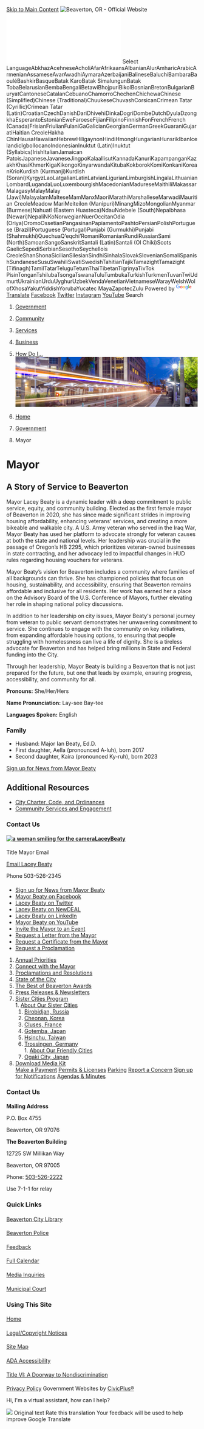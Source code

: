   [Skip to Main Content](https://www.beavertonoregon.gov/185/Mayor/)   ![Beaverton, OR - Official Website](/DesignCenter/Assets/Get/6ed33f13-7746-4480-aa3c-aabf94e46cd5)   [![Home Page](images/8de6c92cb9c0e989f1d878fe973f447bbafc281a180c75f533ff2f3ddb31f541.png)](https://www.beavertonoregon.gov/)  Select LanguageAbkhazAcehneseAcholiAfarAfrikaansAlbanianAlurAmharicArabicArmenianAssameseAvarAwadhiAymaraAzerbaijaniBalineseBaluchiBambaraBaouléBashkirBasqueBatak KaroBatak SimalungunBatak TobaBelarusianBembaBengaliBetawiBhojpuriBikolBosnianBretonBulgarianBuryatCantoneseCatalanCebuanoChamorroChechenChichewaChinese (Simplified)Chinese (Traditional)ChuukeseChuvashCorsicanCrimean Tatar (Cyrillic)Crimean Tatar (Latin)CroatianCzechDanishDariDhivehiDinkaDogriDombeDutchDyulaDzongkhaEsperantoEstonianEweFaroeseFijianFilipinoFinnishFonFrenchFrench (Canada)FrisianFriulianFulaniGaGalicianGeorgianGermanGreekGuaraniGujaratiHaitian CreoleHakha ChinHausaHawaiianHebrewHiligaynonHindiHmongHungarianHunsrikIbanIcelandicIgboIlocanoIndonesianInuktut (Latin)Inuktut (Syllabics)IrishItalianJamaican PatoisJapaneseJavaneseJingpoKalaallisutKannadaKanuriKapampanganKazakhKhasiKhmerKigaKikongoKinyarwandaKitubaKokborokKomiKonkaniKoreanKrioKurdish (Kurmanji)Kurdish (Sorani)KyrgyzLaoLatgalianLatinLatvianLigurianLimburgishLingalaLithuanianLombardLugandaLuoLuxembourgishMacedonianMadureseMaithiliMakassarMalagasyMalayMalay (Jawi)MalayalamMalteseMamManxMaoriMarathiMarshalleseMarwadiMauritian CreoleMeadow MariMeiteilon (Manipuri)MinangMizoMongolianMyanmar (Burmese)Nahuatl (Eastern Huasteca)NdauNdebele (South)Nepalbhasa (Newari)NepaliNKoNorwegianNuerOccitanOdia (Oriya)OromoOssetianPangasinanPapiamentoPashtoPersianPolishPortuguese (Brazil)Portuguese (Portugal)Punjabi (Gurmukhi)Punjabi (Shahmukhi)QuechuaQʼeqchiʼRomaniRomanianRundiRussianSami (North)SamoanSangoSanskritSantali (Latin)Santali (Ol Chiki)Scots GaelicSepediSerbianSesothoSeychellois CreoleShanShonaSicilianSilesianSindhiSinhalaSlovakSlovenianSomaliSpanishSundaneseSusuSwahiliSwatiSwedishTahitianTajikTamazightTamazight (Tifinagh)TamilTatarTeluguTetumThaiTibetanTigrinyaTivTok PisinTonganTshilubaTsongaTswanaTuluTumbukaTurkishTurkmenTuvanTwiUdmurtUkrainianUrduUyghurUzbekVendaVenetianVietnameseWarayWelshWolofXhosaYakutYiddishYorubaYucatec MayaZapotecZulu Powered by  [![Google Translate](images/3f3f3a8d0882c4edd13c1755632554f3042dd0f45af91da1e753b94d76c2513f.png)Translate](https://translate.google.com/)   [Facebook](https://www.beavertonoregon.gov/facebook)   [Twitter](https://www.beavertonoregon.gov/twitter)   [Instagram](https://www.beavertonoregon.gov/instagram)   [YouTube](https://www.beavertonoregon.gov/youtube)  Search 

 1.  [Government](https://www.beavertonoregon.gov/27/Government) 
 1.  [Community](https://www.beavertonoregon.gov/31/Community) 
 1.  [Services](https://www.beavertonoregon.gov/101/Services) 
 1.  [Business](https://www.beavertonoregon.gov/35/Business) 
 1.  [How Do I...](https://www.beavertonoregon.gov/9/How-Do-I) 
  ![a file](images/36291f7fbcd3f69001ca83726c9016dd025edb487dcf18b8800c9a0356ed5fde.jpg)  

 1.  [Home](https://www.beavertonoregon.gov/) 
 1.  [Government](https://www.beavertonoregon.gov/27/Government) 
 1. Mayor

# Mayor

#### 

## A Story of Service to Beaverton

Mayor Lacey Beaty is a dynamic leader with a deep commitment to public service, equity, and community building. Elected as the first female mayor of Beaverton in 2020, she has since made significant strides in improving housing affordability, enhancing veterans’ services, and creating a more bikeable and walkable city. A U.S. Army veteran who served in the Iraq War, Mayor Beaty has used her platform to advocate strongly for veteran causes at both the state and national levels. Her leadership was crucial in the passage of Oregon’s HB 2295, which prioritizes veteran-owned businesses in state contracting, and her advocacy led to impactful changes in HUD rules regarding housing vouchers for veterans.

Mayor Beaty’s vision for Beaverton includes a community where families of all backgrounds can thrive. She has championed policies that focus on housing, sustainability, and accessibility, ensuring that Beaverton remains affordable and inclusive for all residents. Her work has earned her a place on the Advisory Board of the U.S. Conference of Mayors, further elevating her role in shaping national policy discussions.

In addition to her leadership on city issues, Mayor Beaty's personal journey from veteran to public servant demonstrates her unwavering commitment to service. She continues to engage with the community on key initiatives, from expanding affordable housing options, to ensuring that people struggling with homelessness can live a life of dignity. She is a tireless advocate for Beaverton and has helped bring millions in State and Federal funding into the City.

Through her leadership, Mayor Beaty is building a Beaverton that is not just prepared for the future, but one that leads by example, ensuring progress, accessibility, and community for all.

 __Pronouns:__ She/Her/Hers

 __Name Pronunciation:__ Lay-see Bay-tee

 __Languages Spoken:__ English

### Family

 * Husband: Major Ian Beaty, Ed.D.
 * First daughter, Aella (pronounced A-luh), born 2017
 * Second daughter, Kaira (pronounced Ky-ruh), born 2023

 [Sign up for News from Mayor Beaty](https://beavertonoregon.us1.list-manage.com/subscribe?u=e41082560be796daeb5d258d5&id=f7ad121046) 

## Additional Resources

 *  [City Charter, Code, and Ordinances](https://www.beavertonoregon.gov/164/City-Charter-City-Code) 
 *  [Community Services and Engagement](https://www.beavertonoregon.gov/207/Community-Services-Engagement) 

### Contact Us

####  [![a woman smiling for the camera](https://content.civicplus.com/api/assets/70088868-34d2-461f-adb2-fc968dd85947?cache=1800)LaceyBeaty](https://www.beavertonoregon.gov/185/Mayor?contentId=b524e210-be65-4950-89dc-01fb6f0c79d8) 

 Title Mayor Email 

 [Email Lacey Beaty](mailto:lbeaty@beavertonoregon.gov) 

 Phone 503-526-2345 

#### 

 *  [Sign up for News from Mayor Beaty](http://eepurl.com/hv-BkL) 
 *  [Mayor Beaty on Facebook](https://www.facebook.com/MayorLaceyBeaty) 
 *  [Lacey Beaty on Twitter](https://twitter.com/laceybeaty?ref_src=twsrc%5Egoogle%7Ctwcamp%5Eserp%7Ctwgr%5Eauthor) 
 *  [Lacey Beaty on NewDEAL](https://newdealleaders.org/leaders/lacey-beaty/) 
 *  [Lacey Beaty on LinkedIn](https://www.linkedin.com/in/laceybeaty) 
 *  [Mayor Beaty on YouTube](https://www.youtube.com/channel/UCFArn_Nali_1CHmDtNenufQ) 
 *  [Invite the Mayor to an Event](https://beavertonoregon-city.app.transform.civicplus.com/forms/24394) 
 *  [Request a Letter from the Mayor](https://beavertonoregon-city.app.transform.civicplus.com/forms/24396) 
 *  [Request a Certificate from the Mayor](https://beavertonoregon-city.app.transform.civicplus.com/forms/24397) 
 *  [Request a Proclamation](https://beavertonoregon-city.app.transform.civicplus.com/forms/24398) 

 1.   [Annual Priorities](https://www.beavertonoregon.gov/1095/City-Council-Goals-Priorities)  
 1.   [Connect with the Mayor](https://www.beavertonoregon.gov/197/Connect-with-the-Mayor)  
 1.   [Proclamations and Resolutions](https://www.beavertonoregon.gov/204/Proclamations-and-Resolutions)  
 1.   [State of the City](https://www.beavertonoregon.gov/544/State-of-the-City)  
 1.   [The Best of Beaverton Awards](https://www.beavertonoregon.gov/196/The-Best-of-Beaverton-Awards)  
 1.   [Press Releases & Newsletters](https://www.beavertonoregon.gov/1306/Press-Releases-Newsletters)  
 1.   [Sister Cities Program](https://www.beavertonoregon.gov/523/Sister-Cities-Program)  [](https://www.beavertonoregon.gov/185/Mayor/)  
    1.   [About Our Sister Cities](https://www.beavertonoregon.gov/526/About-Our-Sister-Cities)  [](https://www.beavertonoregon.gov/185/Mayor/)  
       1.   [Birobidjan, Russia](https://www.beavertonoregon.gov/530/Birobidjan-Russia)  
       1.   [Cheonan, Korea](https://www.beavertonoregon.gov/531/Cheonan-Korea)  
       1.   [Cluses, France](https://www.beavertonoregon.gov/533/Cluses-France)  
       1.   [Gotemba, Japan](https://www.beavertonoregon.gov/535/Gotemba-Japan)  
       1.   [Hsinchu, Taiwan](https://www.beavertonoregon.gov/1070/Hsinchu-Taiwan)  
       1.   [Trossingen, Germany](https://www.beavertonoregon.gov/1075/Trossingen-Germany)  
    1.   [About Our Friendly Cities](https://www.beavertonoregon.gov/528/About-Our-Friendly-Cities)  [](https://www.beavertonoregon.gov/185/Mayor/)  
       1.   [Ogaki City, Japan](https://www.beavertonoregon.gov/529/Ogaki-City-Japan)  
 1.   [Download Media Kit](https://www.beavertonoregon.gov/asset/0cc4c786-e481-4da4-99d2-69ef5a339667)  
  [Make a Payment](https://www.beavertonoregon.gov/1193/Pay)   [Permits & Licenses](https://www.beavertonoregon.gov/1112/Permits-Licenses)   [Parking](https://www.beavertonoregon.gov/333/Parking)   [Report a Concern](https://www.beavertonoregon.gov/1076/Report-a-Problem)   [Sign up for Notifications](https://www.beavertonoregon.gov/1605/My-Portal)   [Agendas & Minutes](https://www.beavertonoregon.gov/1209/Agendas-Minutes)  

### Contact Us

#### 

 __Mailing Address__ 

P.O. Box 4755

Beaverton, OR 97076

 __The Beaverton Building__ 

12725 SW Millikan Way

Beaverton, OR 97005

Phone: [503-526-2222]() 

Use 7-1-1 for relay

### Quick Links

#### 

  [Beaverton City Library](https://www.beavertonlibrary.org/)  

#### 

  [Beaverton Police](https://www.beavertonpolice.org/)  

#### 

  [Feedback](https://www.beavertonoregon.gov/webfeedback)  

#### 

  [Full Calendar](https://www.beavertonoregon.gov/1197/Community-Events)  

#### 

  [Media Inquiries](https://www.beavertonoregon.gov/484/Media-Inquiries)  

#### 

  [Municipal Court](https://www.beavertonoregon.gov/641/Municipal-Court)  

### Using This Site

#### 

  [Home](https://www.beavertonoregon.gov/)  

#### 

  [Legal/Copyright Notices](https://www.beavertonoregon.gov/legal)  

#### 

  [Site Map](https://www.beavertonoregon.gov/sitemap)  

#### 

  [ADA Accessibility](https://www.beavertonoregon.gov/ada)  

#### 

  [Title VI: A Doorway to Nondiscrimination](https://www.beavertonoregon.gov/titlevi)  

#### 

  [Privacy Policy](https://www.beavertonoregon.gov/privacy)  Government Websites by [CivicPlus®](https://connect.civicplus.com/referral)  

Hi, I'm a virtual assistant, how can I help?

  ![](https://fonts.gstatic.com/s/i/productlogos/translate/v14/24px.svg)  Original text Rate this translation Your feedback will be used to help improve Google Translate 